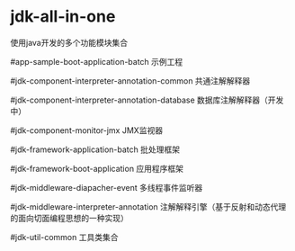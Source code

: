 # jdk-all-in-one
使用java开发的多个功能模块集合

#app-sample-boot-application-batch
示例工程

#jdk-component-interpreter-annotation-common
共通注解解释器

#jdk-component-interpreter-annotation-database
数据库注解解释器（开发中）

#jdk-component-monitor-jmx
JMX监视器

#jdk-framework-application-batch
批处理框架

#jdk-framework-boot-application
应用程序框架

#jdk-middleware-diapacher-event
多线程事件监听器

#jdk-middleware-interpreter-annotation
注解解释引擎（基于反射和动态代理的面向切面编程思想的一种实现）

#jdk-util-common
工具类集合
